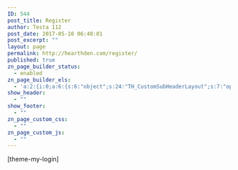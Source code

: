 ```yaml
---
ID: 544
post_title: Register
author: Testa 112
post_date: 2017-05-10 06:40:01
post_excerpt: ""
layout: page
permalink: http://hearthden.com/register/
published: true
zn_page_builder_status:
  - enabled
zn_page_builder_els:
  - 'a:2:{i:0;a:6:{s:6:"object";s:24:"TH_CustomSubHeaderLayout";s:7:"options";a:1:{s:15:"hm_header_style";s:0:"";}s:7:"content";a:0:{}s:5:"width";s:0:"";s:6:"widget";s:0:"";s:3:"uid";s:13:"eluide5d3d6bf";}i:1;a:6:{s:6:"object";s:9:"ZnSection";s:7:"options";a:0:{}s:7:"content";a:1:{i:0;a:7:{s:6:"object";s:8:"ZnColumn";s:7:"options";a:0:{}s:7:"content";a:1:{i:0;a:7:{s:6:"object";s:10:"TH_TextBox";s:7:"options";a:18:{s:11:"stb_content";s:16:"[theme-my-login]";s:14:"element_scheme";s:0:"";s:17:"parent_hover_anim";s:0:"";s:15:"parent_hover_id";s:0:"";s:9:"stb_title";s:0:"";s:17:"stb_title_heading";s:2:"h3";s:9:"stb_style";s:6:"style1";s:22:"cc_spacing_breakpoints";s:2:"lg";s:12:"cc_margin_lg";a:4:{s:3:"top";s:0:"";s:5:"right";s:0:"";s:6:"bottom";s:0:"";s:4:"left";s:0:"";}s:12:"cc_margin_md";a:4:{s:3:"top";s:0:"";s:5:"right";s:0:"";s:6:"bottom";s:0:"";s:4:"left";s:0:"";}s:12:"cc_margin_sm";a:4:{s:3:"top";s:0:"";s:5:"right";s:0:"";s:6:"bottom";s:0:"";s:4:"left";s:0:"";}s:12:"cc_margin_xs";a:4:{s:3:"top";s:0:"";s:5:"right";s:0:"";s:6:"bottom";s:0:"";s:4:"left";s:0:"";}s:13:"cc_padding_lg";a:4:{s:3:"top";s:1:"0";s:5:"right";s:0:"";s:6:"bottom";s:3:"2px";s:4:"left";s:0:"";}s:13:"cc_padding_md";a:4:{s:3:"top";s:0:"";s:5:"right";s:0:"";s:6:"bottom";s:0:"";s:4:"left";s:0:"";}s:13:"cc_padding_sm";a:4:{s:3:"top";s:0:"";s:5:"right";s:0:"";s:6:"bottom";s:0:"";s:4:"left";s:0:"";}s:13:"cc_padding_xs";a:4:{s:3:"top";s:0:"";s:5:"right";s:0:"";s:6:"bottom";s:0:"";s:4:"left";s:0:"";}s:18:"znpb_hide_visitors";s:3:"all";s:9:"css_class";s:0:"";}s:7:"content";a:0:{}s:5:"width";s:0:"";s:6:"widget";s:0:"";s:8:"isHidden";a:0:{}s:3:"uid";s:13:"eluida4191d46";}}s:5:"width";s:9:"col-md-12";s:6:"widget";s:0:"";s:8:"isHidden";a:0:{}s:3:"uid";s:13:"eluid749e007e";}}s:5:"width";s:0:"";s:6:"widget";s:0:"";s:3:"uid";s:13:"eluidf0493723";}}'
show_header:
  - ""
show_footer:
  - ""
zn_page_custom_css:
  - ""
zn_page_custom_js:
  - ""
---
```

[theme-my-login]